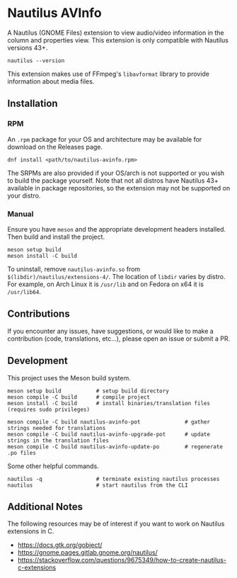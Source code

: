 # Nautilus AVInfo

A Nautilus (GNOME Files) extension to view audio/video information in the column and properties view. This extension is
only compatible with Nautilus versions 43+.
```
nautilus --version
```

This extension makes use of FFmpeg's `libavformat` library to provide information about media files.


## Installation

### RPM
An `.rpm` package for your OS and architecture may be available for download on the Releases page.
```
dnf install <path/to/nautilus-avinfo.rpm>
```

The SRPMs are also provided if your OS/arch is not supported or you wish to build the package yourself. Note that not all
distros have Nautilus 43+ available in package repositories, so the extension may not be supported on your distro.


### Manual
Ensure you have `meson` and the appropriate development headers installed. Then build and install the project.
```
meson setup build
meson install -C build
```

To uninstall, remove `nautilus-avinfo.so` from `$(libdir)/nautilus/extensions-4/`. The location of `libdir` varies by distro.
For example, on Arch Linux it is `/usr/lib` and on Fedora on x64 it is `/usr/lib64`.


## Contributions
If you encounter any issues, have suggestions, or would like to make a contribution (code, translations, etc...), please
open an issue or submit a PR.


## Development
This project uses the Meson build system.
```
meson setup build           # setup build directory
meson compile -C build      # compile project
meson install -C build      # install binaries/translation files (requires sudo privileges)

meson compile -C build nautilus-avinfo-pot              # gather strings needed for translations
meson compile -C build nautilus-avinfo-upgrade-pot      # update strings in the translation files
meson compile -C build nautilus-avinfo-update-po        # regenerate .po files
```

Some other helpful commands.
```
nautilus -q                 # terminate existing nautilus processes
nautilus                    # start nautilus from the CLI
```


## Additional Notes
The following resources may be of interest if you want to work on Nautilus extensions in C.
- https://docs.gtk.org/gobject/
- https://gnome.pages.gitlab.gnome.org/nautilus/
- https://stackoverflow.com/questions/9675349/how-to-create-nautilus-c-extensions
